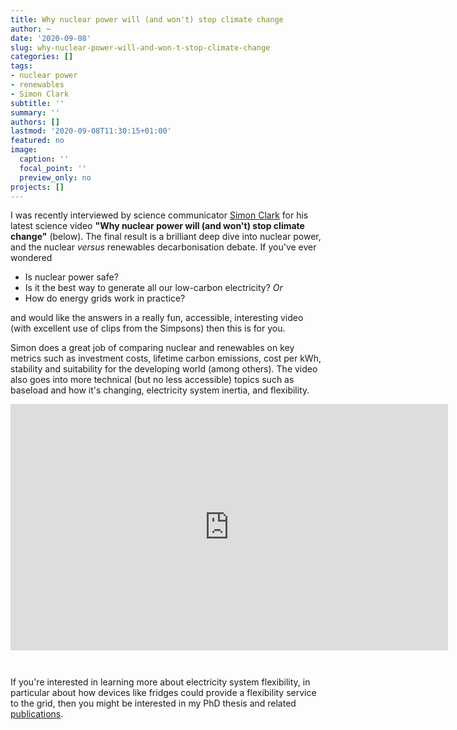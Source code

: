```yaml
---
title: Why nuclear power will (and won't) stop climate change
author: ~
date: '2020-09-08'
slug: why-nuclear-power-will-and-won-t-stop-climate-change
categories: []
tags: 
- nuclear power
- renewables
- Simon Clark
subtitle: ''
summary: ''
authors: []
lastmod: '2020-09-08T11:30:15+01:00'
featured: no
image:
  caption: ''
  focal_point: ''
  preview_only: no
projects: []
---
```



I was recently interviewed by science communicator [Simon Clark](https://www.simonoxfphys.com/) for his latest science video **"Why nuclear power will (and won't) stop climate change"** (below). The final result is a brilliant deep dive into nuclear power, and the nuclear _versus_ renewables decarbonisation debate. If you've ever wondered 

- Is nuclear power safe?
- Is it the best way to generate all our low-carbon electricity? _Or_
- How do energy grids work in practice?

and would like the answers in a really fun, accessible, interesting video (with excellent use of clips from the Simpsons) then this is for you.


Simon does a great job of comparing nuclear and renewables on key metrics such as investment costs, lifetime carbon emissions, cost per kWh, stability and suitability for the developing world (among others). The video also goes into more technical (but no less accessible) topics such as baseload and how it's changing, electricity system inertia, and flexibility.

<iframe src="https://www.youtube.com/watch?v=k13jZ9qHJ5U&feature=youtu.be" width="700" height="394" frameborder="0" style="margin-bottom: 2em;" webkitallowfullscreen mozallowfullscreen allowfullscreen></iframe>

If you're interested in learning more about electricity system flexibility, in particular about how devices like fridges could provide a flexibility service to the grid, then you might be interested in my PhD thesis and related [publications](https://www.ellenwebborn.com/publication/).


